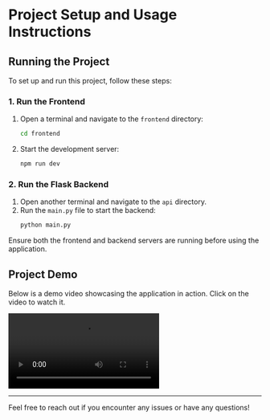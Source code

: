 # Project Setup and Usage Instructions

## Running the Project

To set up and run this project, follow these steps:

### 1. Run the Frontend

1. Open a terminal and navigate to the `frontend` directory:
   ```bash
   cd frontend
   ```
2. Start the development server:
   ```bash
   npm run dev
   ```

### 2. Run the Flask Backend

1. Open another terminal and navigate to the `api` directory.
2. Run the `main.py` file to start the backend:
   ```bash
   python main.py
   ```

Ensure both the frontend and backend servers are running before using the application.

## Project Demo

Below is a demo video showcasing the application in action. Click on the video to watch it.

![Project Demo](example.mp4)

---

Feel free to reach out if you encounter any issues or have any questions!
